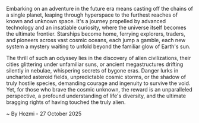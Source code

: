
Embarking on an adventure in the future era means casting off the chains of a single planet, leaping through hyperspace to the furthest reaches of known and unknown space. It's a journey propelled by advanced technology and an insatiable curiosity, where the universe itself becomes the ultimate frontier. Starships become home, ferrying explorers, traders, and pioneers across vast cosmic oceans, each jump a gamble, each new system a mystery waiting to unfold beyond the familiar glow of Earth's sun.

The thrill of such an odyssey lies in the discovery of alien civilizations, their cities glittering under unfamiliar suns, or ancient megastructures drifting silently in nebulae, whispering secrets of bygone eras. Danger lurks in uncharted asteroid fields, unpredictable cosmic storms, or the shadow of truly hostile species, demanding courage and ingenuity to survive the void. Yet, for those who brave the cosmic unknown, the reward is an unparalleled perspective, a profound understanding of life's diversity, and the ultimate bragging rights of having touched the truly alien.

~ By Hozmi - 27 October 2025
